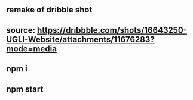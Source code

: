 ## remake of dribble shot
## source: https://dribbble.com/shots/16643250-UGLI-Website/attachments/11676283?mode=media
## npm i
## npm start

